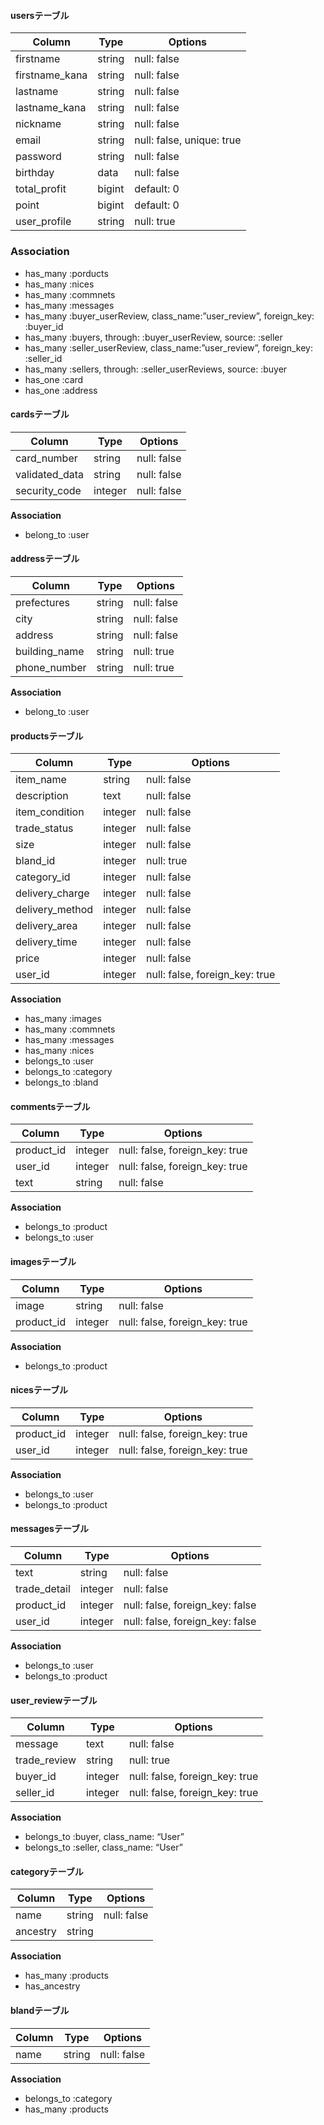 #### usersテーブル
|Column|Type|Options|
|------|----|-------|
|firstname|string|null: false|
|firstname_kana|string|null: false|
|lastname|string|null: false|
|lastname_kana|string|null: false|
|nickname|string|null: false|
|email|string|null: false, unique: true|
|password|string|null: false|
|birthday|data|null: false|
|total_profit|bigint|default: 0|<!--ユーザー詳細-->
|point|bigint|default: 0|
|user_profile|string|null: true|

### Association
- has_many :porducts
- has_many :nices
- has_many :commnets
- has_many :messages
- has_many :buyer_userReview, class_name:”user_review”, foreign_key: :buyer_id
- has_many :buyers, through: :buyer_userReview, source: :seller
- has_many :seller_userReview, class_name:”user_review”, foreign_key: :seller_id
- has_many :sellers, through: :seller_userReviews, source: :buyer
- has_one :card
- has_one :address

#### cardsテーブル
|Column|Type|Options|
|------|----|-------|
|card_number|string|null: false|<!--カードデータ部分-->
|validated_data|string|null: false|
|security_code|integer|null: false|

**Association**
- belong_to :user

#### addressテーブル
|Column|Type|Options|
|------|----|-------|
|prefectures|string|null: false|<!-- 住所部分 -->
|city|string|null: false|
|address|string|null: false|
|building_name|string|null: true|
|phone_number|string|null: true|

**Association**
- belong_to :user

#### productsテーブル
|Column|Type|Options|
|------|----|-------|
|item_name|string|null: false|<!-- 商品関係 -->
|description|text|null: false|
|item_condition|integer|null: false|
|trade_status|integer|null: false|
|size|integer|null: false|
|bland_id|integer|null: true|
|category_id|integer|null: false|<!-- 配送について -->
|delivery_charge|integer|null: false|
|delivery_method|integer|null: false|
|delivery_area|integer|null: false|
|delivery_time|integer|null: false|<!-- 料金 -->
|price|integer|null: false|
|user_id|integer|null: false, foreign_key: true|

**Association**
- has_many :images
- has_many :commnets
- has_many :messages
- has_many :nices
- belongs_to :user
- belongs_to :category
- belongs_to :bland

#### commentsテーブル
|Column|Type|Options|
|------|----|-------|
|product_id|integer|null: false, foreign_key: true|
|user_id|integer|null: false, foreign_key: true|
|text|string|null: false|

**Association**
- belongs_to :product
- belongs_to :user

#### imagesテーブル
|Column|Type|Options|
|------|----|-------|
|image|string|null: false|
|product_id|integer|null: false, foreign_key: true|

**Association**
- belongs_to :product

#### nicesテーブル
|Column|Type|Options|
|------|----|-------|
|product_id|integer|null: false, foreign_key: true|
|user_id|integer|null: false, foreign_key: true|

**Association**
- belongs_to :user
- belongs_to :product

#### messagesテーブル
|Column|Type|Options|
|------|----|-------|
|text|string|null: false|
|trade_detail|integer|null: false|
|product_id|integer|null: false, foreign_key: false|
|user_id|integer|null: false, foreign_key: false|

**Association**
- belongs_to :user
- belongs_to :product

#### user_reviewテーブル
|Column|Type|Options|
|------|----|-------|
|message|text|null: false|
|trade_review|string|null: true|
|buyer_id|integer|null: false, foreign_key: true|
|seller_id|integer|null: false, foreign_key: true|

**Association**
- belongs_to :buyer, class_name: “User”
- belongs_to :seller, class_name: “User”

#### categoryテーブル
|Column|Type|Options|
|------|----|-------|
|name|string|null: false|
|ancestry|string|

**Association**
- has_many :products
- has_ancestry

#### blandテーブル
|Column|Type|Options|
|------|----|-------|
|name|string|null: false|

**Association**
- belongs_to :category
- has_many :products
